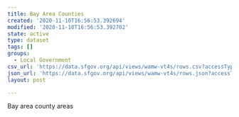 ```yaml
---
title: Bay Area Counties
created: '2020-11-10T16:56:53.392694'
modified: '2020-11-10T16:56:53.392702'
state: active
type: dataset
tags: []
groups:
  - Local Government
csv_url: 'https://data.sfgov.org/api/views/wamw-vt4s/rows.csv?accessType=DOWNLOAD'
json_url: 'https://data.sfgov.org/api/views/wamw-vt4s/rows.json?accessType=DOWNLOAD'
layout: post

---
```

Bay area county areas
